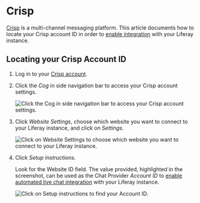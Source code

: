 # Crisp

[Crisp](https://crisp.chat/) is a multi-channel messaging platform. This article documents how to locate your Crisp account ID in order to [enable integration](../../enabling-automated-live-chat-systems.md) with your Liferay instance.

## Locating your Crisp Account ID

1. Log in to your [Crisp account](https://app.crisp.chat/initiate/login/).

1. Click the *Cog* in side navigation bar to access your Crisp account settings.

    ![Click the Cog in side navigation bar to access your Crisp account settings.](./crisp/images/01.png)

1. Click *Website Settings*, choose which website you want to connect to your Liferay instance, and click on *Settings*.

    ![Click on Website Settings to choose which website you want to connect to your Liferay instance.](./crisp/images/02.png)

1. Click *Setup instructions*.

   Look for the Website ID field. The value provided, highlighted in the screenshot, can be used as the Chat Provider *Account ID* to [enable automated live chat integration](../../enabling-automated-live-chat-systems.md) with your Liferay instance.

    ![Click on Setup instructions to find your Account ID.](./crisp/images/03.png)